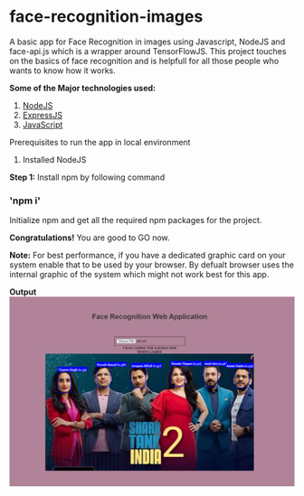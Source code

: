 # face-recognition-images
A basic app for Face Recognition in images using Javascript, NodeJS and face-api.js which is a wrapper around TensorFlowJS. This project touches on the basics of face recognition and is helpfull for all those people who wants to know how it works.

<b>Some of the Major technologies used:</b>
1. <a href="https://nodejs.org/" target="_blank">NodeJS</a>
2. <a href="https://expressjs.com/" target="_blank">ExpressJS</a>
3. <a href="https://javascript.info/" target="_blank">JavaScript</a>


Prerequisites to run the app in local environment
1. Installed NodeJS


<b>Step 1:</b>
Install npm by following command

### 'npm i'

Initialize npm and get all the required npm packages for the project.

<b>Congratulations!</b> You are good to GO now.

<b>Note:</b>
For best performance, if you have a dedicated graphic card on your system enable that to be used by your browser. By defualt browser uses the internal graphic of the system which might not work best for this app.

<b>Output</b>
<img src='Test Images/result.png' alt="Face Recognition in images using Javascript, NodeJS and face-api.js">


